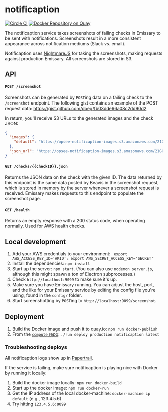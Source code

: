 # notificaption
[![Circle CI](https://circleci.com/gh/opsee/notificaption.svg?style=shield&circle-token=91edb2373c7b6cfb53108cdc135ef6623e3ba56c)](https://circleci.com/gh/opsee/notificaption) [![Docker Repository on Quay](https://quay.io/repository/opsee/notificaption/status?token=3efac0f6-ffe0-48cd-92d0-3a4620b0f981 "Docker Repository on Quay")](https://quay.io/repository/opsee/notificaption)

The notificaption service takes screenshots of failing checks in Emissary to be sent with notifications. Screenshots result in a more consistent appearance across notification mediums (Slack vs. email). 

Notificaption uses [NightmareJS](https://github.com/segmentio/nightmare) for taking the screenshots, making requests against production Emissary. All screenshots are stored in S3. 

## API
#### `POST /screenshot`
Screenshots can be generated by `POST`ing data on a failing check to the `/screenshot` endpoint. The following gist contains an example of the POST request data: https://gist.github.com/doeg/fb03dde66a08c2dd90d2

In return, you'll receive S3 URLs to the generated images and the check JSON:

```json
{
  "images": {
    "default": "https://opsee-notificaption-images.s3.amazonaws.com/21G057gL7oNtKKDW64g9Dl_1454446492972_100.png"
  },
  "json_url": "https://opsee-notificaption-images.s3.amazonaws.com/21G057gL7oNtKKDW64g9Dl_1454446492972.json"
}
```

#### `GET /checks/{{checkID}}.json`
Returns the JSON data on the check with the given ID. The data returned by this endpoint is the same data posted by Beavis in the screenshot request, which is stored in memory by the server whenever a screenshot request is received. Emissary makes requests to this endpoint to populate the screenshot page.

#### `GET /health`
Returns an empty response with a 200 status code, when operating normally. Used for AWS health checks. 

## Local development
1. Add your AWS credentials to your environment: ` export AWS_ACCESS_KEY_ID='AKID'; export AWS_SECRET_ACCESS_KEY='SECRET'`
1. Install the dependencies: `npm install`
1. Start up the server: `npm start`. (You can also use `nodemon server.js`, although this might spawn a ton of Electron subprocesses.)
1. Check `http://localhost:9099` to make sure it's up.
1. Make sure you have Emissary running. You can adjust the host, port, and the like for your Emissary service by editing the config file you're using, found in the `config/` folder. 
1. Start screenshotting by `POST`ing to `http://localhost:9099/screenshot`. 

## Deployment
1. Build the Docker image and push it to quay.io: `npm run docker-publish`
1. From the [`compute` repo](https://github.com/opsee/compute): `./run deploy production notificaption latest`

### Troubleshooting deploys
All notificaption logs show up in [Papertrail](https://papertrailapp.com/groups/1993213/events?q=notificaption).

If the service is failing, make sure notificaption is playing nice with Docker by running it locally:

1. Build the docker image locally: `npm run docker-build`
1. Start up the docker image: `npm run docker-run`
1. Get the IP address of the local docker-machine: `docker-machine ip default` (e.g., 123.4.5.6)
1. Try hitting `123.4.5.6:9099`
